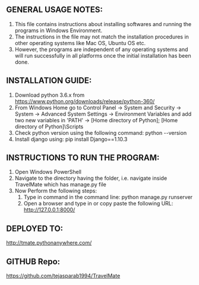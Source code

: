 ## GENERAL USAGE NOTES:

1. This file contains instructions about installing softwares and running the programs in Windows Environment.
1. The instructions in the file may not match the installation procedures in other operating systems like Mac OS, Ubuntu OS etc.
1. However, the programs are independent of any operating systems and will run successfully in all platforms once the initial installation has been done. 


## INSTALLATION GUIDE:

1. Download python 3.6.x from https://www.python.org/downloads/release/python-360/
1. From Windows Home go to Control Panel -> System and Security -> System -> Advanced System Settings -> Environment Variables and add two new variables in 'PATH' -> [Home directory of Python]; [Home directory of Python]\Scripts
1. Check python version using the following command: python --version
1. Install django using: pip install Django==1.10.3


## INSTRUCTIONS TO RUN THE PROGRAM:

1. Open Windows PowerShell
1. Navigate to the directory having the folder, i.e. navigate inside TravelMate which has manage.py file
1. Now Perform the following steps: 
	 1. Type in command in the command line: python manage.py runserver
	 1. Open a browser and type in or copy paste the following URL: http://127.0.0.1:8000/


## DEPLOYED TO:
http://tmate.pythonanywhere.com/

## GITHUB Repo:
https://github.com/tejasparab1994/TravelMate